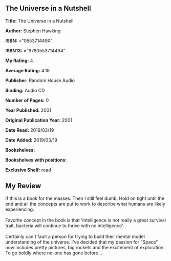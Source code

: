 ## The Universe in a Nutshell

**Title:** The Universe in a Nutshell

**Author:** Stephen Hawking

**ISBN:** ="055371449X"

**ISBN13:** ="9780553714494"

**My Rating:** 4

**Average Rating:** 4.18

**Publisher:** Random House Audio

**Binding:** Audio CD

**Number of Pages:** 0

**Year Published:** 2001

**Original Publication Year:** 2001

**Date Read:** 2019/03/19

**Date Added:** 2019/03/19

**Bookshelves:** 

**Bookshelves with positions:** 

**Exclusive Shelf:** read


## My Review

If this is a book for the masses. Then I still feel dumb. Hold on tight until the end and all the concepts are put to work to describe what humans are likely experiencing.<br/><br/>Favorite concept in the book is that 'intelligence is not really a great survival trait, bacteria will continue to thrive with no intelligence'.<br/><br/>Certainly can't fault a person for trying to build their mental model understanding of the universe. I've decided that my passion for "Space" now includes pretty pictures, big rockets and the excitement of exploration. To go boldly where no-one has gone before...
